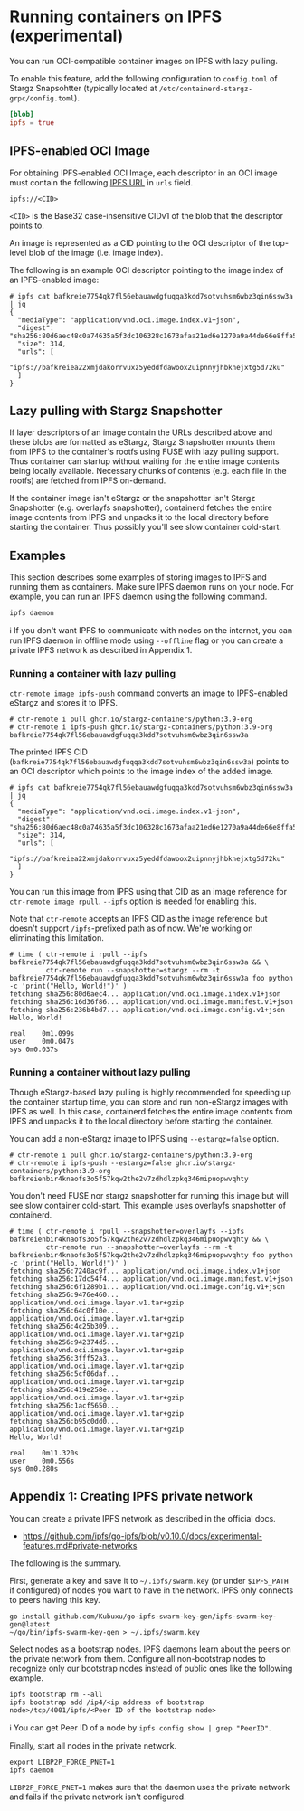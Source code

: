 # Running containers on IPFS (experimental)

You can run OCI-compatible container images on IPFS with lazy pulling.

To enable this feature, add the following configuration to `config.toml` of Stargz Snapsohtter (typically located at `/etc/containerd-stargz-grpc/config.toml`).

```toml
[blob]
ipfs = true
```

## IPFS-enabled OCI Image

For obtaining IPFS-enabled OCI Image, each descriptor in an OCI image must contain the following [IPFS URL](https://docs.ipfs.io/how-to/address-ipfs-on-web/#native-urls) in `urls` field.

```
ipfs://<CID>
```

`<CID>` is the Base32 case-insensitive CIDv1 of the blob that the descriptor points to.

An image is represented as a CID pointing to the OCI descriptor of the top-level blob of the image (i.e. image index).

The following is an example OCI descriptor pointing to the image index of an IPFS-enabled image:

```console
# ipfs cat bafkreie7754qk7fl56ebauawdgfuqqa3kdd7sotvuhsm6wbz3qin6ssw3a | jq
{
  "mediaType": "application/vnd.oci.image.index.v1+json",
  "digest": "sha256:80d6aec48c0a74635a5f3dc106328c1673afaa21ed6e1270a9a44de66e8ffa55",
  "size": 314,
  "urls": [
    "ipfs://bafkreiea22xmjdakorrvuxz5yeddfdawoox2uipnnyjhbknejxtg5d72ku"
  ]
}
```

## Lazy pulling with Stargz Snapshotter

If layer descriptors of an image contain the URLs described above and these blobs are formatted as eStargz, Stargz Snapshotter mounts them from IPFS to the container's rootfs using FUSE with lazy pulling support.
Thus container can startup without waiting for the entire image contents being locally available.
Necessary chunks of contents (e.g. each file in the rootfs) are fetched from IPFS on-demand.

If the container image isn't eStargz or the snapshotter isn't Stargz Snapshotter (e.g. overlayfs snapshotter), containerd fetches the entire image contents from IPFS and unpacks it to the local directory before starting the container.
Thus possibly you'll see slow container cold-start.

## Examples

This section describes some examples of storing images to IPFS and running them as containers.
Make sure IPFS daemon runs on your node.
For example, you can run an IPFS daemon using the following command.

```
ipfs daemon
```

:information_source: If you don't want IPFS to communicate with nodes on the internet, you can run IPFS daemon in offline mode using `--offline` flag or you can create a private IPFS network as described in Appendix 1.

### Running a container with lazy pulling

`ctr-remote image ipfs-push` command converts an image to IPFS-enabled eStargz and stores it to IPFS.

```console
# ctr-remote i pull ghcr.io/stargz-containers/python:3.9-org
# ctr-remote i ipfs-push ghcr.io/stargz-containers/python:3.9-org
bafkreie7754qk7fl56ebauawdgfuqqa3kdd7sotvuhsm6wbz3qin6ssw3a
```

The printed IPFS CID (`bafkreie7754qk7fl56ebauawdgfuqqa3kdd7sotvuhsm6wbz3qin6ssw3a`) points to an OCI descriptor which points to the image index of the added image.

```console
# ipfs cat bafkreie7754qk7fl56ebauawdgfuqqa3kdd7sotvuhsm6wbz3qin6ssw3a | jq
{
  "mediaType": "application/vnd.oci.image.index.v1+json",
  "digest": "sha256:80d6aec48c0a74635a5f3dc106328c1673afaa21ed6e1270a9a44de66e8ffa55",
  "size": 314,
  "urls": [
    "ipfs://bafkreiea22xmjdakorrvuxz5yeddfdawoox2uipnnyjhbknejxtg5d72ku"
  ]
}
```

You can run this image from IPFS using that CID as an image reference for `ctr-remote image rpull`.
`--ipfs` option is needed for enabling this.

Note that `ctr-remote` accepts an IPFS CID as the image reference but doesn't support `/ipfs`-prefixed path as of now.
We're working on eliminating this limitation.

```console
# time ( ctr-remote i rpull --ipfs bafkreie7754qk7fl56ebauawdgfuqqa3kdd7sotvuhsm6wbz3qin6ssw3a && \
         ctr-remote run --snapshotter=stargz --rm -t bafkreie7754qk7fl56ebauawdgfuqqa3kdd7sotvuhsm6wbz3qin6ssw3a foo python -c 'print("Hello, World!")' )
fetching sha256:80d6aec4... application/vnd.oci.image.index.v1+json
fetching sha256:16d36f86... application/vnd.oci.image.manifest.v1+json
fetching sha256:236b4bd7... application/vnd.oci.image.config.v1+json
Hello, World!

real	0m1.099s
user	0m0.047s
sys	0m0.037s
```

### Running a container without lazy pulling

Though eStargz-based lazy pulling is highly recommended for speeding up the container startup time, you can store and run non-eStargz images with IPFS as well.
In this case, containerd fetches the entire image contents from IPFS and unpacks it to the local directory before starting the container.

You can add a non-eStargz image to IPFS using `--estargz=false` option.

```console
# ctr-remote i pull ghcr.io/stargz-containers/python:3.9-org
# ctr-remote i ipfs-push --estargz=false ghcr.io/stargz-containers/python:3.9-org
bafkreienbir4knaofs3o5f57kqw2the2v7zdhdlzpkq346mipuopwvqhty
```

You don't need FUSE nor stargz snapshotter for running this image but will see slow container cold-start.
This example uses overlayfs snapshotter of containerd.

```console
# time ( ctr-remote i rpull --snapshotter=overlayfs --ipfs bafkreienbir4knaofs3o5f57kqw2the2v7zdhdlzpkq346mipuopwvqhty && \
         ctr-remote run --snapshotter=overlayfs --rm -t bafkreienbir4knaofs3o5f57kqw2the2v7zdhdlzpkq346mipuopwvqhty foo python -c 'print("Hello, World!")' )
fetching sha256:7240ac9f... application/vnd.oci.image.index.v1+json
fetching sha256:17dc54f4... application/vnd.oci.image.manifest.v1+json
fetching sha256:6f1289b1... application/vnd.oci.image.config.v1+json
fetching sha256:9476e460... application/vnd.oci.image.layer.v1.tar+gzip
fetching sha256:64c0f10e... application/vnd.oci.image.layer.v1.tar+gzip
fetching sha256:4c25b309... application/vnd.oci.image.layer.v1.tar+gzip
fetching sha256:942374d5... application/vnd.oci.image.layer.v1.tar+gzip
fetching sha256:3fff52a3... application/vnd.oci.image.layer.v1.tar+gzip
fetching sha256:5cf06daf... application/vnd.oci.image.layer.v1.tar+gzip
fetching sha256:419e258e... application/vnd.oci.image.layer.v1.tar+gzip
fetching sha256:1acf5650... application/vnd.oci.image.layer.v1.tar+gzip
fetching sha256:b95c0dd0... application/vnd.oci.image.layer.v1.tar+gzip
Hello, World!

real	0m11.320s
user	0m0.556s
sys	0m0.280s
```

## Appendix 1: Creating IPFS private network

You can create a private IPFS network as described in the official docs.

- https://github.com/ipfs/go-ipfs/blob/v0.10.0/docs/experimental-features.md#private-networks

The following is the summary.

First, generate a key and save it to `~/.ipfs/swarm.key` (or under `$IPFS_PATH` if configured) of nodes you want to have in the network.
IPFS only connects to peers having this key.

```
go install github.com/Kubuxu/go-ipfs-swarm-key-gen/ipfs-swarm-key-gen@latest
~/go/bin/ipfs-swarm-key-gen > ~/.ipfs/swarm.key
```

Select nodes as a bootstrap nodes.
IPFS daemons learn about the peers on the private network from them.
Configure all non-bootstrap nodes to recognize only our bootstrap nodes instead of public ones like the following example.

```
ipfs bootstrap rm --all
ipfs bootstrap add /ip4/<ip address of bootstrap node>/tcp/4001/ipfs/<Peer ID of the bootstrap node>
```

:information_source: You can get Peer ID of a node by `ipfs config show | grep "PeerID"`.

Finally, start all nodes in the private network.

```
export LIBP2P_FORCE_PNET=1
ipfs daemon
```

`LIBP2P_FORCE_PNET=1` makes sure that the daemon uses the private network and fails if the private network isn't configured.
